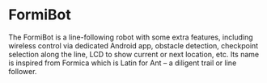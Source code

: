 # FormiBot
The FormiBot is a line-following robot with some extra features, including wireless control via dedicated Android app, obstacle detection, checkpoint selection along the line, LCD to show current or next location, etc. 
Its name is inspired from Formica which is Latin for Ant – a diligent trail or line follower.
